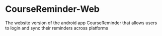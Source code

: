 # CourseReminder-Web

The website version of the android app CourseReminder that allows users
to login and sync their reminders across platforms
